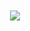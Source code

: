 <br/>
<br/>
<div align="center"><img src="https://spotify-github-profile.vercel.app/api/view.svg?uid=y3ez9fv5qmky5wjk2fp4c0w70&redirect=true][https://spotify-github-profile.vercel.app/api/view.svg?uid=y3ez9fv5qmky5wjk2fp4c0w70&cover_image=true&theme=novatorem&bar_color=53b14f&bar_color_cover=true"/></div>  
<br/>
<br/>
